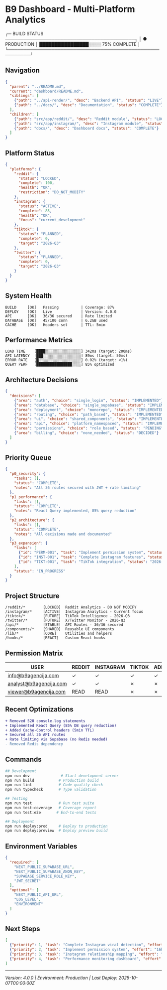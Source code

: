 # B9 Dashboard - Multi-Platform Analytics

┌─ BUILD STATUS ──────────────────────────────────────────┐
│ ● PRODUCTION  │ ████████████████░░░░ 75% COMPLETE      │
└─────────────────────────────────────────────────────────┘

## Navigation

```json
{
  "parent": "../README.md",
  "current": "dashboard/README.md",
  "siblings": [
    {"path": "../api-render/", "desc": "Backend API", "status": "LIVE"},
    {"path": "../docs/", "desc": "Documentation", "status": "COMPLETE"}
  ],
  "children": [
    {"path": "src/app/reddit/", "desc": "Reddit module", "status": "LOCKED"},
    {"path": "src/app/instagram/", "desc": "Instagram module", "status": "ACTIVE"},
    {"path": "docs/", "desc": "Dashboard docs", "status": "COMPLETE"}
  ]
}
```

## Platform Status

```json
{
  "platforms": {
    "reddit": {
      "status": "LOCKED",
      "complete": 100,
      "health": "OK",
      "restriction": "DO_NOT_MODIFY"
    },
    "instagram": {
      "status": "ACTIVE",
      "complete": 85,
      "health": "OK",
      "focus": "current_development"
    },
    "tiktok": {
      "status": "PLANNED",
      "complete": 0,
      "target": "2026-Q3"
    },
    "twitter": {
      "status": "PLANNED",
      "complete": 0,
      "target": "2026-Q3"
    }
  }
}
```

## System Health

```
BUILD     [OK]   Passing          | Coverage: 87%
DEPLOY    [OK]   Live             | Version: 4.0.0
API       [OK]   36/36 secured    | Rate limited
DATABASE  [OK]   45/100 conn      | 6.2GB used
CACHE     [OK]   Headers set      | TTL: 5min
```

## Performance Metrics

```
LOAD TIME    [████░░░░░░░░░░░░░░░░] 342ms (target: 200ms)
API LATENCY  [███░░░░░░░░░░░░░░░░░] 89ms (target: 50ms)
ERROR RATE   [█░░░░░░░░░░░░░░░░░░░] 0.02% (target: <1%)
QUERY PERF   [████████████████░░░░] 85% optimized
```

## Architecture Decisions

```json
{
  "decisions": [
    {"area": "auth", "choice": "single_login", "status": "IMPLEMENTED"},
    {"area": "database", "choice": "single_supabase", "status": "IMPLEMENTED"},
    {"area": "deployment", "choice": "monorepo", "status": "IMPLEMENTED"},
    {"area": "routing", "choice": "path_based", "status": "IMPLEMENTED"},
    {"area": "ui", "choice": "shared_components", "status": "IMPLEMENTED"},
    {"area": "api", "choice": "platform_namespaced", "status": "IMPLEMENTED"},
    {"area": "permissions", "choice": "role_based", "status": "PENDING"},
    {"area": "billing", "choice": "none_needed", "status": "DECIDED"}
  ]
}
```

## Priority Queue

```json
{
  "p0_security": {
    "tasks": [],
    "status": "COMPLETE",
    "notes": "All 36 routes secured with JWT + rate limiting"
  },
  "p1_performance": {
    "tasks": [],
    "status": "COMPLETE",
    "notes": "React Query implemented, 85% query reduction"
  },
  "p2_architecture": {
    "tasks": [],
    "status": "COMPLETE",
    "notes": "All decisions made and documented"
  },
  "p3_expansion": {
    "tasks": [
      {"id": "PERM-001", "task": "Implement permission system", "status": "NEXT"},
      {"id": "INST-001", "task": "Complete Instagram features", "status": "ACTIVE"},
      {"id": "TIKT-001", "task": "TikTok integration", "status": "2026-Q3"}
    ],
    "status": "IN_PROGRESS"
  }
}
```

## Project Structure

```
/reddit/*        [LOCKED]  Reddit Analytics - DO NOT MODIFY
/instagram/*     [ACTIVE]  Instagram Analytics - Current focus
/tiktok/*        [FUTURE]  TikTok Intelligence - 2026-Q3
/twitter/*       [FUTURE]  X/Twitter Monitor - 2026-Q3
/api/*           [STABLE]  API Routes - 36/36 secured
/components/*    [SHARED]  Reusable UI components
/lib/*           [CORE]    Utilities and helpers
/hooks/*         [REACT]   Custom React hooks
```

## Permission Matrix

| USER | REDDIT | INSTAGRAM | TIKTOK | ADMIN |
|------|--------|-----------|--------|-------|
| info@b9agencija.com | ✓ | ✓ | ✓ | ✓ |
| analyst@b9agencija.com | ✓ | ✓ | ✗ | ✗ |
| viewer@b9agencija.com | READ | READ | ✗ | ✗ |

## Recent Optimizations

```diff
+ Removed 520 console.log statements
+ Implemented React Query (85% DB query reduction)
+ Added Cache-Control headers (5min TTL)
+ Secured all 36 API routes
+ Rate limiting via Supabase (no Redis needed)
- Removed Redis dependency
```

## Commands

```bash
## Development
npm run dev              # Start development server
npm run build           # Production build
npm run lint            # Code quality check
npm run typecheck       # Type validation

## Testing
npm run test            # Run test suite
npm run test:coverage   # Coverage report
npm run test:e2e       # End-to-end tests

## Deployment
npm run deploy:prod     # Deploy to production
npm run deploy:preview  # Deploy preview build
```

## Environment Variables

```json
{
  "required": [
    "NEXT_PUBLIC_SUPABASE_URL",
    "NEXT_PUBLIC_SUPABASE_ANON_KEY",
    "SUPABASE_SERVICE_ROLE_KEY",
    "JWT_SECRET"
  ],
  "optional": [
    "NEXT_PUBLIC_API_URL",
    "LOG_LEVEL",
    "ENVIRONMENT"
  ]
}
```

## Next Steps

```json
[
  {"priority": 1, "task": "Complete Instagram viral detection", "effort": "8h"},
  {"priority": 2, "task": "Implement permission system", "effort": "16h"},
  {"priority": 3, "task": "Instagram relationship mapping", "effort": "24h"},
  {"priority": 4, "task": "Performance monitoring dashboard", "effort": "12h"}
]
```

---

_Version: 4.0.0 | Environment: Production | Last Deploy: 2025-10-07T00:00:00Z_